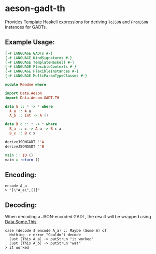 # aeson-gadt-th

Provides Template Haskell expressions for deriving `ToJSON` and `FromJSON` instances for GADTs.

## Example Usage:

```haskell
{-# LANGUAGE GADTs #-}
{-# LANGUAGE KindSignatures #-}
{-# LANGUAGE TemplateHaskell #-}
{-# LANGUAGE FlexibleContexts #-}
{-# LANGUAGE FlexibleInstances #-}
{-# LANGUAGE MultiParamTypeClasses #-}

module Readme where

import Data.Aeson
import Data.Aeson.GADT.TH

data A :: * -> * where
  A_a :: A a
  A_b :: Int -> A ()

data B c :: * -> * where
  B_a :: c -> A a -> B c a
  B_x :: B c x

deriveJSONGADT ''A
deriveJSONGADT ''B

main :: IO ()
main = return ()
```

## Encoding:
```
encode A_a
> "[\"A_a\",[]]"
```

## Decoding:

When decoding a JSON-encoded GADT, the result will be wrapped using [Data.Some.This](http://hackage.haskell.org/package/dependent-sum-0.4/docs/Data-Some.html).
```
case (decode $ encode A_a) :: Maybe (Some A) of
  Nothing -> error "Couldn't decode
  Just (This A_a) -> putStrLn "it worked"
  Just (This A_b) -> putStrLn "wat"
> it worked
```
